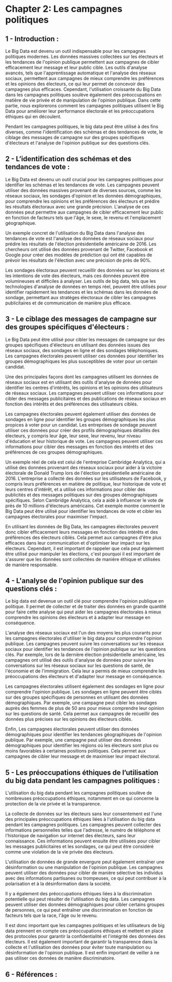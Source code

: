 # Chapter 2: Les campagnes politiques

## 1 - Introduction :

Le Big Data est devenu un outil indispensable pour les campagnes politiques modernes. Les données massives collectées sur les électeurs et les tendances de l'opinion publique permettent aux campagnes de cibler efficacement leur message et leur public cible. Les outils d'analyse avancés, tels que l'apprentissage automatique et l'analyse des réseaux sociaux, permettent aux campagnes de mieux comprendre les préférences et les opinions des électeurs, ce qui leur permet de concevoir des campagnes plus efficaces. Cependant, l'utilisation croissante du Big Data dans les campagnes politiques soulève également des préoccupations en matière de vie privée et de manipulation de l'opinion publique. Dans cette partie, nous explorerons comment les campagnes politiques utilisent le Big Data pour améliorer leur performance électorale et les préoccupations éthiques qui en découlent.

Pendant les campagnes politiques, le big data peut être utilisé à des fins diverses, comme l'identification des schémas et des tendances de vote, le ciblage des messages de campagne sur des groupes spécifiques d'électeurs et l'analyse de l'opinion publique sur des questions clés.

## 2 - L’identification des schémas et des tendances de vote :

Le Big Data est devenu un outil crucial pour les campagnes politiques pour identifier les schémas et les tendances de vote. Les campagnes peuvent utiliser des données massives provenant de diverses sources, comme les réseaux sociaux, les sondages d'opinion et les données démographiques, pour comprendre les opinions et les préférences des électeurs et prédire les résultats électoraux avec une grande précision. L'analyse de ces données peut permettre aux campagnes de cibler efficacement leur public en fonction de facteurs tels que l'âge, le sexe, le revenu et l'emplacement géographique.

Un exemple concret de l'utilisation du Big Data dans l'analyse des tendances de vote est l'analyse des données de réseaux sociaux pour prédire les résultats de l'élection présidentielle américaine de 2016. Les chercheurs ont utilisé des données provenant de Twitter, Facebook et Google pour créer des modèles de prédiction qui ont été capables de prévoir les résultats de l'élection avec une précision de près de 90%.

Les sondages électoraux peuvent recueillir des données sur les opinions et les intentions de vote des électeurs, mais ces données peuvent être volumineuses et difficiles à analyser. Les outils de big data, tels que les technologies d'analyse de données en temps réel, peuvent être utilisés pour identifier rapidement les tendances et les schémas dans les données de sondage, permettant aux stratèges électoraux de cibler les campagnes publicitaires et de communication de manière plus efficace.

## 3 - Le ciblage des messages de campagne sur des groupes spécifiques d'électeurs :

Le Big Data peut être utilisé pour cibler les messages de campagne sur des groupes spécifiques d'électeurs en utilisant des données issues des réseaux sociaux, des sondages en ligne et des sondages téléphoniques. Les campagnes électorales peuvent utiliser ces données pour identifier les groupes démographiques les plus susceptibles de voter pour un certain candidat.

Une des principales façons dont les campagnes utilisent les données de réseaux sociaux est en utilisant des outils d'analyse de données pour identifier les centres d'intérêts, les opinions et les opinions des utilisateurs de réseaux sociaux. Les campagnes peuvent utiliser ces informations pour cibler des messages publicitaires et des publications de réseaux sociaux en fonction des intérêts et des préférences des utilisateurs ciblés.

Les campagnes électorales peuvent également utiliser des données de sondages en ligne pour identifier les groupes démographiques les plus propices à voter pour un candidat. Les entreprises de sondage peuvent utiliser ces données pour créer des profils démographiques détaillés des électeurs, y compris leur âge, leur sexe, leur revenu, leur niveau d'éducation et leur historique de vote. Les campagnes peuvent utiliser ces informations pour cibler des messages en fonction des intérêts et des préférences de ces groupes démographiques.

Un exemple réel de cela est celui de l'entreprise Cambridge Analytica, qui a utilisé des données provenant des réseaux sociaux pour aider à la victoire électorale de Donald Trump lors de l'élection présidentielle américaine de 2016. L'entreprise a collecté des données sur les utilisateurs de Facebook, y compris leurs préférences en matière de politique, leur historique de vote et leurs centres d'intérêt, et a utilisé ces informations pour cibler des publicités et des messages politiques sur des groupes démographiques spécifiques. Selon Cambridge Analytica, cela a aidé à influencer le vote de près de 10 millions d'électeurs américains. Cet exemple montre comment le Big Data peut être utilisé pour identifier les tendances de vote et cibler les campagnes électorales pour maximiser l'impact.

En utilisant les données de Big Data, les campagnes électorales peuvent donc cibler efficacement leurs messages en fonction des intérêts et des préférences des électeurs ciblés. Cela permet aux campagnes d'être plus efficaces dans leur communication et d'optimiser leur impact sur les électeurs. Cependant, il est important de rappeler que cela peut également être utilisé pour manipuler les élections, c'est pourquoi il est important de s'assurer que les données sont collectées de manière éthique et utilisées de manière responsable.

## 4 - L'analyse de l'opinion publique sur des questions clés :

Le big data est devenue un outil clé pour comprendre l'opinion publique en politique. Il permet de collecter et de traiter des données en grande quantité pour faire cette analyse qui peut aider les campagnes électorales à mieux comprendre les opinions des électeurs et à adapter leur message en conséquence.

L'analyse des réseaux sociaux est l'un des moyens les plus courants pour les campagnes électorales d'utiliser le big data pour comprendre l'opinion publique. Les campagnes peuvent suivre les conversations sur les réseaux sociaux pour identifier les tendances de l'opinion publique sur les questions clés. Par exemple, lors de la dernière élection présidentielle américaine, les campagnes ont utilisé des outils d'analyse de données pour suivre les conversations sur les réseaux sociaux sur les questions de santé, de l'économie et de l'immigration. Cela leur a permis de mieux comprendre les préoccupations des électeurs et d'adapter leur message en conséquence.

Les campagnes électorales utilisent également des sondages en ligne pour comprendre l'opinion publique. Les sondages en ligne peuvent être ciblés sur des groupes spécifiques de personnes en utilisant des données démographiques. Par exemple, une campagne peut cibler les sondages auprès des femmes de plus de 50 ans pour mieux comprendre leur opinion sur les questions de santé. Cela permet aux campagnes de recueillir des données plus précises sur les opinions des électeurs ciblés.

Enfin, Les campagnes électorales peuvent utiliser des données démographiques pour identifier les tendances géographiques de l'opinion publique. Par exemple, une campagne peut utiliser des données démographiques pour identifier les régions où les électeurs sont plus ou moins favorables à certaines positions politiques. Cela permet aux campagnes de cibler leur message et de maximiser leur impact électoral.

## 5 - Les préoccupations éthiques de l’utilisation du big data pendant les campagnes politiques :

L'utilisation du big data pendant les campagnes politiques soulève de nombreuses préoccupations éthiques, notamment en ce qui concerne la protection de la vie privée et la transparence.

La collecte de données sur les électeurs sans leur consentement est l'une des principales préoccupations éthiques liées à l'utilisation du big data pendant les campagnes politiques. Les campagnes peuvent collecter des informations personnelles telles que l'adresse, le numéro de téléphone et l'historique de navigation sur internet des électeurs, sans leur connaissance. Ces informations peuvent ensuite être utilisées pour cibler les messages publicitaires et les sondages, ce qui peut être considéré comme une violation de la vie privée des électeurs.

L'utilisation de données de grande envergure peut également entraîner une désinformation ou une manipulation de l'opinion publique. Les campagnes peuvent utiliser des données pour cibler de manière sélective les individus avec des informations partisanes ou trompeuses, ce qui peut contribuer à la polarisation et à la désinformation dans la société.

Il y a également des préoccupations éthiques liées à la discrimination potentielle qui peut résulter de l'utilisation du big data. Les campagnes peuvent utiliser des données démographiques pour cibler certains groupes de personnes, ce qui peut entraîner une discrimination en fonction de facteurs tels que la race, l'âge ou le revenu.

Il est donc important que les campagnes politiques et les utilisateurs de big data prennent en compte ces préoccupations éthiques et mettent en place des protocoles pour garantir la confidentialité et l'intégrité des données des électeurs. Il est également important de garantir la transparence dans la collecte et l'utilisation des données pour éviter toute manipulation ou désinformation de l'opinion publique. Il est enfin important de veiller à ne pas utiliser ces données de manière discriminatoire.

## 6 - Références : 

[^1]: [Anaïs Theviot, "Un nouveau marché politique du Big Data électoral ?"](Communication et organisation Revue scientifique francophone en Communication organisationnelle).

[^2]: [Idris Fassassi, "Les effets des réseaux sociaux dans les campagnes électorales américaines"](https://dice.univ-amu.fr/sites/dice.univ-amu.fr/files/public/2.4.i_fassassi_ccd5_0.pdf).

[^3]: [Thomas Ehrhard, "La technologie dans les campagnes électorales. Enjeux et perspectives de l'étude du micro -ciblage électoral"](Emulations - Revue de sciences sociales).

[^4]: [WILLIAM SANGER, "Science des données et politique : quatre essais pour comprendre les processus démocratiques"](https://www.researchgate.net/publication/344450177_La_technologie_dans_les_campagnes_electorales_Enjeux_et_perspectives_de_l'etude_du_micro_-ciblage_electoral).
